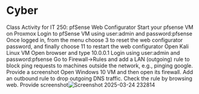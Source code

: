 # Cyber
Class Activity for IT 250: pfSense Web Configurator
Start your pfsense VM on Proxmox
Login to pfSense VM using user:admin and password:pfsense
Once logged in, from the menu choose 3 to reset the web configurator password, and finally choose 11 to restart the web configurator
Open Kali Linux VM
Open browser and type 10.0.0.1
Login using user:admin and password:pfsense
Go to Firewall->Rules and add a LAN (outgoing) rule to block ping requests to machines outside the network, e.g., pinging google. Provide a screenshot
Open Windows 10 VM and then open its firewall. Add an outbound rule to drop outgoing DNS traffic. Check the rule by browsing web. Provide screenshot![Screenshot 2025-03-24 232814](https://github.com/user-attachments/assets/b9e7de74-9d21-4da5-b274-87481d957e16)
